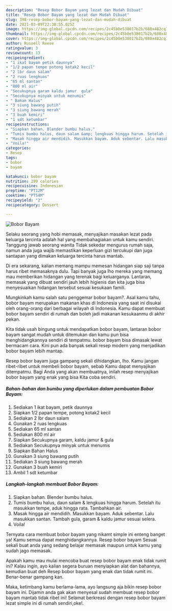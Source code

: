 ```yaml
---
description: "Resep Bobor Bayam yang lezat dan Mudah Dibuat"
title: "Resep Bobor Bayam yang lezat dan Mudah Dibuat"
slug: 398-resep-bobor-bayam-yang-lezat-dan-mudah-dibuat
date: 2021-03-09T22:30:55.025Z
image: https://img-global.cpcdn.com/recipes/2c45b0e538017b2b/680x482cq70/bobor-bayam-foto-resep-utama.jpg
thumbnail: https://img-global.cpcdn.com/recipes/2c45b0e538017b2b/680x482cq70/bobor-bayam-foto-resep-utama.jpg
cover: https://img-global.cpcdn.com/recipes/2c45b0e538017b2b/680x482cq70/bobor-bayam-foto-resep-utama.jpg
author: Russell Reese
ratingvalue: 3
reviewcount: 13
recipeingredient:
- "1 ikat bayam petik daunnya"
- "1/2 papan tempe potong kotak2 kecil"
- "2 lbr daun salam"
- "2 ruas lengkuas"
- "65 ml santan"
- "800 ml air"
- "Secukupnya garam kaldu jamur  gula"
- "Secukupnya minyak untuk menumis"
- " Bahan Halus"
- "3 siung bawang putih"
- "3 siung bawang merah"
- "3 buah kemiri"
- "1 sdt ketumbar"
recipeinstructions:
- "Siapkan bahan. Blender bumbu halus."
- "Tumis bumbu halus, daun salam &amp; lengkuas hingga harum. Setelah itu masukkan tempe, aduk hingga rata. Tambahkan air."
- "Masak hingga air mendidih. Masukkan bayam. Aduk sebentar. Lalu masukkan santan. Tambah gula, garam &amp; kaldu jamur sesuai selera."
- "Voila!"
categories:
- Resep
tags:
- bobor
- bayam

katakunci: bobor bayam 
nutrition: 299 calories
recipecuisine: Indonesian
preptime: "PT12M"
cooktime: "PT54M"
recipeyield: "2"
recipecategory: Dessert

---
```



![Bobor Bayam](https://img-global.cpcdn.com/recipes/2c45b0e538017b2b/680x482cq70/bobor-bayam-foto-resep-utama.jpg)

Selaku seorang yang hobi memasak, menyajikan masakan lezat pada keluarga tercinta adalah hal yang membahagiakan untuk kamu sendiri. Tanggung jawab seorang  wanita Tidak sekedar mengurus rumah saja, namun anda juga wajib memastikan keperluan gizi tercukupi dan juga santapan yang dimakan keluarga tercinta harus mantab.

Di era  sekarang, kalian memang mampu memesan hidangan siap saji tanpa harus ribet memasaknya dulu. Tapi banyak juga lho mereka yang memang mau memberikan hidangan yang terenak bagi keluarganya. Lantaran, memasak yang dibuat sendiri jauh lebih higienis dan kita juga bisa menyesuaikan hidangan tersebut sesuai kesukaan famili. 



Mungkinkah kamu salah satu penggemar bobor bayam?. Asal kamu tahu, bobor bayam merupakan makanan khas di Indonesia yang saat ini disukai oleh orang-orang dari berbagai wilayah di Indonesia. Kamu dapat membuat bobor bayam sendiri di rumah dan boleh jadi makanan kesukaanmu di akhir pekan.

Kita tidak usah bingung untuk mendapatkan bobor bayam, lantaran bobor bayam sangat mudah untuk ditemukan dan kamu pun bisa menghidangkannya sendiri di tempatmu. bobor bayam bisa dimasak lewat bermacam cara. Kini pun ada banyak sekali resep modern yang menjadikan bobor bayam lebih mantap.

Resep bobor bayam juga gampang sekali dihidangkan, lho. Kamu jangan ribet-ribet untuk membeli bobor bayam, sebab Kamu dapat menyajikan ditempatmu. Bagi Anda yang akan membuatnya, inilah resep menyajikan bobor bayam yang enak yang bisa Kita coba sendiri.

<!--inarticleads1-->

##### Bahan-bahan dan bumbu yang diperlukan dalam pembuatan Bobor Bayam:

1. Sediakan 1 ikat bayam, petik daunnya
1. Siapkan 1/2 papan tempe, potong kotak2 kecil
1. Sediakan 2 lbr daun salam
1. Gunakan 2 ruas lengkuas
1. Sediakan 65 ml santan
1. Sediakan 800 ml air
1. Siapkan Secukupnya garam, kaldu jamur &amp; gula
1. Sediakan Secukupnya minyak untuk menumis
1. Siapkan  Bahan Halus
1. Gunakan 3 siung bawang putih
1. Sediakan 3 siung bawang merah
1. Gunakan 3 buah kemiri
1. Ambil 1 sdt ketumbar




<!--inarticleads2-->

##### Langkah-langkah membuat Bobor Bayam:

1. Siapkan bahan. Blender bumbu halus.
1. Tumis bumbu halus, daun salam &amp; lengkuas hingga harum. Setelah itu masukkan tempe, aduk hingga rata. Tambahkan air.
1. Masak hingga air mendidih. Masukkan bayam. Aduk sebentar. Lalu masukkan santan. Tambah gula, garam &amp; kaldu jamur sesuai selera.
1. Voila!




Ternyata cara membuat bobor bayam yang nikamt simple ini enteng banget ya! Kamu semua dapat menghidangkannya. Resep bobor bayam Sesuai sekali buat anda yang sedang belajar memasak maupun untuk kamu yang sudah jago memasak.

Apakah kamu mau mulai mencoba buat resep bobor bayam enak tidak rumit ini? Kalau ingin, ayo kalian segera buruan menyiapkan alat dan bahannya, kemudian buat deh Resep bobor bayam yang enak dan tidak rumit ini. Benar-benar gampang kan. 

Maka, ketimbang kamu berlama-lama, ayo langsung aja bikin resep bobor bayam ini. Dijamin anda gak akan menyesal sudah membuat resep bobor bayam mantab tidak ribet ini! Selamat berkreasi dengan resep bobor bayam lezat simple ini di rumah sendiri,oke!.

